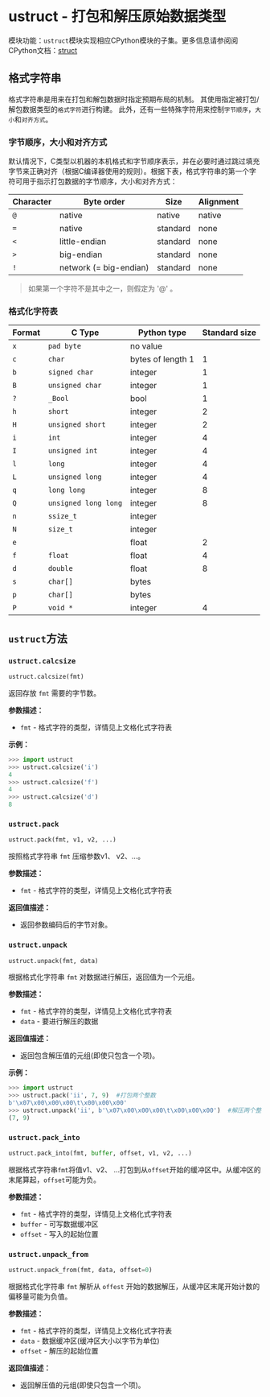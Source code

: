 
# ustruct - 打包和解压原始数据类型

模块功能：`ustruct`模块实现相应CPython模块的子集。更多信息请参阅阅CPython文档：[struct](https://docs.python.org/3/library/struct.html)


## 格式字符串

格式字符串是用来在打包和解包数据时指定预期布局的机制。 其使用指定被打包/解包数据类型的`格式字符`进行构建。 此外，还有一些特殊字符用来控制`字节顺序`，`大小`和`对齐方式`。


### **字节顺序，大小和对齐方式**

默认情况下，C类型以机器的本机格式和字节顺序表示，并在必要时通过跳过填充字节来正确对齐（根据C编译器使用的规则）。根据下表，格式字符串的第一个字符可用于指示打包数据的字节顺序，大小和对齐方式：

| Character | Byte order             | Size     | Alignment |
| --------- | ---------------------- | -------- | --------- |
| `@`       | native                 | native   | native    |
| `=`       | native                 | standard | none      |
| `<`       | little-endian          | standard | none      |
| `>`       | big-endian             | standard | none      |
| `!`       | network (= big-endian) | standard | none      |

> 如果第一个字符不是其中之一，则假定为 '@' 。


### **格式化字符表**

| Format | C Type               | Python type | Standard size |
| ------ | -------------------- | ----------- | ------------- |
| `x`    | `pad byte`           | no value    |               |
| `c`    | `char`               | bytes of length 1 | 1       |
| `b`    | `signed char`        | integer     | 1             |
| `B`    | `unsigned char`      | integer     | 1             |
| `?`    | `_Bool`              | bool        | 1             |
| `h`    | `short`              | integer     | 2             |
| `H`    | `unsigned short`     | integer     | 2             |
| `i`    | `int`                | integer     | 4             |
| `I`    | `unsigned int`       | integer     | 4             |
| `l`    | `long`               | integer     | 4             |
| `L`    | `unsigned long`      | integer     | 4             |
| `q`    | `long long`          | integer     | 8             |
| `Q`    | `unsigned long long` | integer     | 8             |
| `n`    | `ssize_t`            | integer     |               |
| `N`    | `size_t`             | integer     |               |
| `e`    |                      | float       | 2             |
| `f`    | `float`              | float       | 4             |
| `d`    | `double`             | float       | 8             |
| `s`    | `char[]`             | bytes       |               |
| `p`    | `char[]`             | bytes       |               |
| `P`    | `void *`             | integer     | 4             |


## `ustruct`方法

### `ustruct.calcsize`

```python
ustruct.calcsize(fmt)
```

返回存放 `fmt` 需要的字节数。

**参数描述：**

- `fmt` - 格式字符的类型，详情见上文格化式字符表

**示例：**

```python
>>> import ustruct
>>> ustruct.calcsize('i')
4
>>> ustruct.calcsize('f')
4
>>> ustruct.calcsize('d')
8
```



### `ustruct.pack`

```python
ustruct.pack(fmt, v1, v2, ...)
```

按照格式字符串 `fmt` 压缩参数v1、 v2、…。

**参数描述：**

- `fmt` - 格式字符的类型，详情见上文格化式字符表

**返回值描述：**

- 返回参数编码后的字节对象。



### `ustruct.unpack`

```python
ustruct.unpack(fmt, data)
```

根据格式化字符串 `fmt` 对数据进行解压，返回值为一个元组。

**参数描述：**

- `fmt` - 格式字符的类型，详情见上文格化式字符表
- `data` - 要进行解压的数据

**返回值描述：**

- 返回包含解压值的元组(即使只包含一个项)。

**示例：**

```python
>>> import ustruct
>>> ustruct.pack('ii', 7, 9)  #打包两个整数
b'\x07\x00\x00\x00\t\x00\x00\x00'
>>> ustruct.unpack('ii', b'\x07\x00\x00\x00\t\x00\x00\x00')  #解压两个整数
(7, 9)
```



### `ustruct.pack_into`

```python
ustruct.pack_into(fmt, buffer, offset, v1, v2, ...)
```

根据格式字符串`fmt`将值v1、v2、 …打包到从`offset`开始的缓冲区中。从缓冲区的末尾算起，`offset`可能为负。

**参数描述：**

- `fmt` - 格式字符的类型，详情见上文格化式字符表
- `buffer` - 可写数据缓冲区
- `offset` - 写入的起始位置



### `ustruct.unpack_from`

```python
ustruct.unpack_from(fmt, data, offset=0)
```

根据格式化字符串 `fmt` 解析从 `offest` 开始的数据解压，从缓冲区末尾开始计数的偏移量可能为负值。

**参数描述：**

- `fmt` - 格式字符的类型，详情见上文格化式字符表
- `data` - 数据缓冲区(缓冲区大小以字节为单位)
- `offset` - 解压的起始位置

**返回值描述：**

- 返回解压值的元组(即使只包含一个项)。
